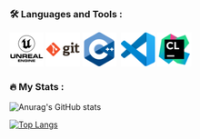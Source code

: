 ### :hammer_and_wrench: Languages and Tools :
<div>
  <img src="https://github.com/devicons/devicon/blob/ca28c779441053191ff11710fe24a9e6c23690d6/icons/unrealengine/unrealengine-original-wordmark.svg?plain=1" title="UE" **alt="UE" width="60" height="60"/>
  <img src="https://github.com/devicons/devicon/blob/master/icons/git/git-original-wordmark.svg" title="Git" **alt="Git" width="60" height="60"/>
  <img src="https://github.com/devicons/devicon/blob/master/icons/cplusplus/cplusplus-original.svg" title="C++" alt="C++" width="60" height="60"/>&nbsp;
  <img src="https://github.com/devicons/devicon/blob/master/icons/vscode/vscode-original.svg" title="VSC" **alt="VSC" width="60" height="60"/>
  <img src="https://github.com/devicons/devicon/blob/master/icons/clion/clion-original.svg" title="Cl" **alt="VSC" width="60" height="60"/>
</div>

### :fire: My Stats :
![Anurag's GitHub stats](https://github-readme-stats.vercel.app/api?username=maximb-dev&theme=transparent&show_icons=true)

[![Top Langs](https://github-readme-stats.vercel.app/api/top-langs/?username=maximb-dev&layout=donut)](https://github.com/anuraghazra/github-readme-stats)
